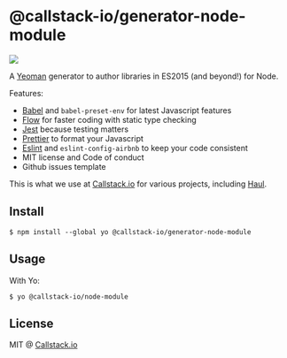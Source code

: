 @callstack-io/generator-node-module
===========

<a title="Join on Slack" href="https://slack.callstack.io"><img src="https://slack.callstack.io/badge.svg" /></a>

A [Yeoman](http://yeoman.io/) generator to author libraries in ES2015 (and beyond!) for Node.

Features:

- [Babel](https://babeljs.io/) and `babel-preset-env` for latest Javascript features
- [Flow](https://flow.org/) for faster coding with static type checking
- [Jest](https://facebook.github.io/jest/) because testing matters
- [Prettier](https://github.com/prettier/prettier) to format your Javascript
- [Eslint](https://github.com/eslint/eslint) and `eslint-config-airbnb` to keep your code consistent
- MIT license and Code of conduct
- Github issues template

This is what we use at [Callstack.io](callstack.io) for various projects, including [Haul](https://github.com/callstack-io/haul).

## Install

```
$ npm install --global yo @callstack-io/generator-node-module
```

## Usage

With Yo:

```
$ yo @callstack-io/node-module
```

## License

MIT @ [Callstack.io](callstack.io)

